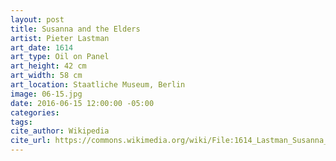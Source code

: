 ```yaml
---
layout: post
title: Susanna and the Elders
artist: Pieter Lastman
art_date: 1614
art_type: Oil on Panel
art_height: 42 cm
art_width: 58 cm
art_location: Staatliche Museum, Berlin
image: 06-15.jpg
date: 2016-06-15 12:00:00 -05:00
categories:
tags:
cite_author: Wikipedia
cite_url: https://commons.wikimedia.org/wiki/File:1614_Lastman_Susanna_and_the_Elders_anagoria.JPG
---
```

